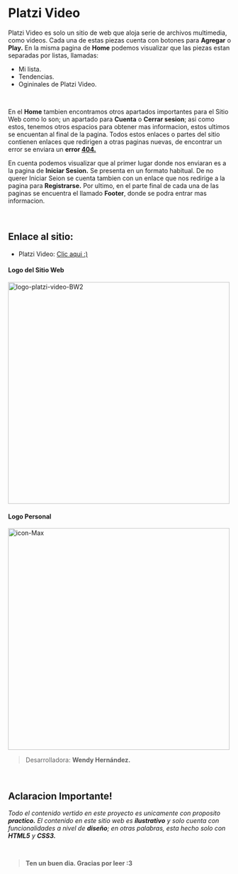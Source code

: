 
# Platzi Video


Platzi Video es solo un sitio de web que aloja serie de archivos multimedia, como videos. Cada una de estas piezas cuenta con botones para **Agregar** o **Play.**  En la misma pagina de **Home** podemos visualizar que las piezas estan separadas por listas, llamadas: 
- Mi lista.
- Tendencias.
- Ogininales de Platzi Video. 
</br>

En el **Home** tambien encontramos otros apartados importantes para el Sitio Web como lo son; un apartado para **Cuenta** o **Cerrar sesion**; asi como estos, tenemos otros espacios para obtener mas informacion, estos ultimos se encuentan al final de la pagina. Todos estos enlaces o partes del sitio contienen enlaces que redirigen a otras paginas nuevas, de encontrar un error se enviara un **error [404.](http://es.wikipedia.org/wiki/HTTP_404 "404")** 
</br>

En cuenta podemos visualizar que al primer lugar donde nos enviaran es a la pagina de **Iniciar Sesion.** Se presenta en un formato habitual.  De no querer Iniciar Seion se cuenta tambien con un enlace que nos redirige a la pagina para **Registrarse.** Por ultimo, en el parte final de cada una de las paginas se encuentra el llamado **Footer**, donde se podra entrar mas informacion. 

<br/>

## Enlace al sitio: 
- Platzi Video: [Clic aqui :)](https://wenhernandez.github.io/Platzi-Video/ "Platzi Video")

<div class="Logos">
  
<h4>Logo del Sitio Web</h4>
<img src="https://i.ibb.co/3rbdRKQ/logo-platzi-video-BW2.png" alt="logo-platzi-video-BW2" border="0" width=500px>

<h4>Logo Personal</h4>
<img src="https://i.ibb.co/1Rhtxr0/icon-Max.png" alt="icon-Max" border="0" width="500px">

</div>

> Desarrolladora: **Wendy Hernández.**

<br/>



## Aclaracion Importante!
*Todo el contenido vertido en este proyecto es unicamente con proposito **practico.** El contenido en este sitio web es **ilustrativo** y solo cuenta con funcionalidades a nivel de **diseño**; en otras palabras, esta hecho solo con **HTML5** y  **CSS3.***


<br/>


> **Ten un buen dia. Gracias por leer :3**
